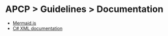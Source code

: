 # APCP > Guidelines > Documentation

* [Mermaid.js](mermaid-js.md)
* [C# XML documentation](csharp-xml-documentation.md)
